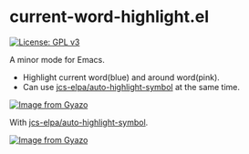 # current-word-highlight.el

[![License: GPL v3](https://img.shields.io/badge/License-GPLv3-blue.svg)](https://www.gnu.org/licenses/gpl-3.0)

A minor mode for Emacs.
* Highlight current word(blue) and around word(pink).
* Can use <a href="https://github.com/jcs-elpa/auto-highlight-symbol">jcs-elpa/auto-highlight-symbol</a> at the same time.

[![Image from Gyazo](https://i.gyazo.com/b41a1da274a2ab513a0a6098673e046a.gif)](https://gyazo.com/b41a1da274a2ab513a0a6098673e046a)

With <a href="https://github.com/jcs-elpa/auto-highlight-symbol">jcs-elpa/auto-highlight-symbol</a>.

[![Image from Gyazo](https://i.gyazo.com/9b241bb12f79ab5c15a12a9d15188849.gif)](https://gyazo.com/9b241bb12f79ab5c15a12a9d15188849)
